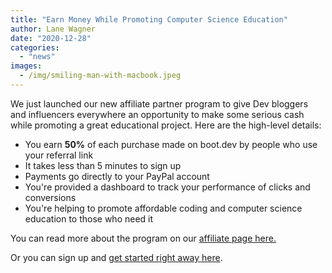 ```yaml
---
title: "Earn Money While Promoting Computer Science Education"
author: Lane Wagner
date: "2020-12-28"
categories: 
  - "news"
images:
  - /img/smiling-man-with-macbook.jpeg
---
```


We just launched our new affiliate partner program to give Dev bloggers and influencers everywhere an opportunity to make some serious cash while promoting a great educational project. Here are the high-level details:

- You earn **50%** of each purchase made on boot.dev by people who use your referral link
- It takes less than 5 minutes to sign up
- Payments go directly to your PayPal account
- You're provided a dashboard to track your performance of clicks and conversions
- You're helping to promote affordable coding and computer science education to those who need it

You can read more about the program on our [affiliate page here.](/affiliates/)

Or you can sign up and [get started right away here](https://qvault.getrewardful.com/).

